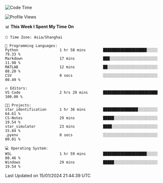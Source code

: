 <!--START_SECTION:waka-->
![Code Time](http://img.shields.io/badge/Code%20Time-1%2C448%20hrs%2059%20mins-blue)

![Profile Views](http://img.shields.io/badge/Profile%20Views-0-blue)

📊 **This Week I Spent My Time On** 

```text
🕑︎ Time Zone: Asia/Shanghai

💬 Programming Languages: 
Python                   1 hr 58 mins        ████████████████████░░░░░   79.33 % 
Markdown                 17 mins             ███░░░░░░░░░░░░░░░░░░░░░░   11.98 % 
MATLAB                   12 mins             ██░░░░░░░░░░░░░░░░░░░░░░░   08.20 % 
CSV                      0 secs              ░░░░░░░░░░░░░░░░░░░░░░░░░   00.49 % 

🔥 Editors: 
VS Code                  2 hrs 29 mins       █████████████████████████   100.00 % 

🐱‍💻 Projects: 
star_identification      1 hr 36 mins        ████████████████░░░░░░░░░   64.61 % 
CS-Notes                 29 mins             █████░░░░░░░░░░░░░░░░░░░░   19.54 % 
star_simulator           23 mins             ████░░░░░░░░░░░░░░░░░░░░░   15.84 % 
.pyenv                   0 secs              ░░░░░░░░░░░░░░░░░░░░░░░░░   00.01 % 

💻 Operating System: 
WSL                      1 hr 59 mins        ████████████████████░░░░░   80.46 % 
Windows                  29 mins             █████░░░░░░░░░░░░░░░░░░░░   19.54 % 
```


 Last Updated on 15/01/2024 21:44:39 UTC
<!--END_SECTION:waka-->